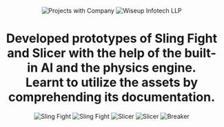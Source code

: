 <p align="center">
  <img src="https://user-images.githubusercontent.com/85858695/151645506-cdf599e6-21c3-49cf-9369-ac59f27618b1.png" alt="Projects with Company"/>
  <img src="https://user-images.githubusercontent.com/85858695/151645539-13c1396a-4906-4818-a179-a5b4dc459a08.png" alt="Wiseup Infotech LLP"/>
</p>

<h1 align="center">Developed prototypes of Sling Fight and Slicer with the help of the built-in AI and the physics engine.<br> 
  Learnt to utilize the assets by comprehending its documentation.
</h1>
<p align="center">
  <img src="https://user-images.githubusercontent.com/85858695/151645586-f8b5367b-41e1-4e04-9296-aa047fbae179.png" alt="Sling Fight"/>
  <img src="https://user-images.githubusercontent.com/85858695/151645831-59e10861-6fba-4406-abec-32bba95b101e.gif" alt="Sling Fight"/>
  <img src="https://user-images.githubusercontent.com/85858695/151645627-be3f5d97-664d-4cc9-b715-65240c93436a.png" alt="Slicer"/>
  <img src="https://user-images.githubusercontent.com/85858695/151645966-dca5368c-7f5f-4dc5-892c-e14a023db1f6.gif" alt="Slicer"/>
  <img src="https://user-images.githubusercontent.com/85858695/151645991-d1b6b9a9-0503-43c2-824d-921ff256dca8.png" alt="Breaker"/>
</p>
